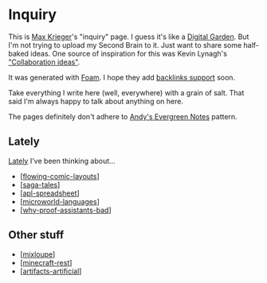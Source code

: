 # Inquiry

This is [Max Krieger](https://a9.io)'s "inquiry" page. I guess it's like a [Digital Garden](https://github.com/MaggieAppleton/digital-gardeners). But I'm not trying to upload my Second Brain to it. Just want to share some half-baked ideas. One source of inspiration for this was Kevin Lynagh's ["Collaboration ideas"](https://kevinlynagh.com/ideas/).

It was generated with [Foam](https://foambubble.github.io/foam/). I hope they add [backlinks support](https://github.com/foambubble/foam/issues/45) soon.

Take everything I write here (well, everywhere) with a grain of salt. That said I'm always happy to talk about anything on here.

The pages definitely don't adhere to [Andy's Evergreen Notes](https://notes.andymatuschak.org/z4SDCZQeRo4xFEQ8H4qrSqd68ucpgE6LU155C) pattern.

## Lately

[Lately](https://www.youtube.com/watch?v=hj0TY5jhx3Q) I've been thinking about...

- [[flowing-comic-layouts]]
- [[saga-tales]]
- [[apl-spreadsheet]]
- [[microworld-languages]]
- [[why-proof-assistants-bad]]

## Other stuff

- [[mixloupe]]
- [[minecraft-rest]]
- [[artifacts-artificial]]

[//begin]: # "Autogenerated link references for markdown compatibility"
[flowing-comic-layouts]: flowing-comic-layouts.md "Flowing Comic Layouts"
[saga-tales]: saga-tales.md "Chat Documents"
[apl-spreadsheet]: apl-spreadsheet.md "Linear Algebra as Spreadsheet"
[microworld-languages]: microworld-languages.md "Domain-Learning with Computational Microworlds"
[why-proof-assistants-bad]: why-proof-assistants-bad.md "Why are proof assistants so unfriendly?"
[mixloupe]: mixloupe.md "How do you make mixtapes in the current year?"
[minecraft-rest]: minecraft-rest.md "Making a REST API using Minecraft's metaphors"
[artifacts-artificial]: artifacts-artificial.md "Artifacts of the Artificial"
[//end]: # "Autogenerated link references"
